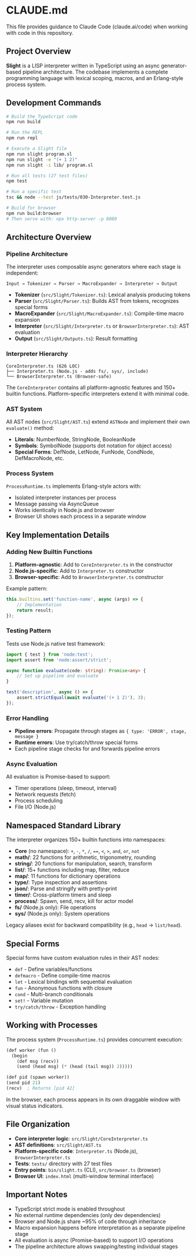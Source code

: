 # CLAUDE.md

This file provides guidance to Claude Code (claude.ai/code) when working with code in this repository.

## Project Overview

**Slight** is a LISP interpreter written in TypeScript using an async generator-based pipeline architecture. The codebase implements a complete programming language with lexical scoping, macros, and an Erlang-style process system.

## Development Commands

```bash
# Build the TypeScript code
npm run build

# Run the REPL
npm run repl

# Execute a Slight file
npm run slight program.sl
npm run slight -e "(+ 1 2)"
npm run slight -i lib/ program.sl

# Run all tests (27 test files)
npm test

# Run a specific test
tsc && node --test js/tests/030-Interpreter.test.js

# Build for browser
npm run build:browser
# Then serve with: npx http-server -p 8080
```

## Architecture Overview

### Pipeline Architecture
The interpreter uses composable async generators where each stage is independent:

```
Input → Tokenizer → Parser → MacroExpander → Interpreter → Output
```

- **Tokenizer** (`src/Slight/Tokenizer.ts`): Lexical analysis producing tokens
- **Parser** (`src/Slight/Parser.ts`): Builds AST from tokens, recognizes special forms
- **MacroExpander** (`src/Slight/MacroExpander.ts`): Compile-time macro expansion
- **Interpreter** (`src/Slight/Interpreter.ts` or `BrowserInterpreter.ts`): AST evaluation
- **Output** (`src/Slight/Outputs.ts`): Result formatting

### Interpreter Hierarchy
```
CoreInterpreter.ts (626 LOC)
├── Interpreter.ts (Node.js - adds fs/, sys/, include)
└── BrowserInterpreter.ts (Browser-safe)
```

The `CoreInterpreter` contains all platform-agnostic features and 150+ builtin functions. Platform-specific interpreters extend it with minimal code.

### AST System
All AST nodes (`src/Slight/AST.ts`) extend `ASTNode` and implement their own `evaluate()` method:
- **Literals**: NumberNode, StringNode, BooleanNode
- **Symbols**: SymbolNode (supports dot notation for object access)
- **Special Forms**: DefNode, LetNode, FunNode, CondNode, DefMacroNode, etc.

### Process System
`ProcessRuntime.ts` implements Erlang-style actors with:
- Isolated interpreter instances per process
- Message passing via AsyncQueue
- Works identically in Node.js and browser
- Browser UI shows each process in a separate window

## Key Implementation Details

### Adding New Builtin Functions
1. **Platform-agnostic**: Add to `CoreInterpreter.ts` in the constructor
2. **Node.js-specific**: Add to `Interpreter.ts` constructor
3. **Browser-specific**: Add to `BrowserInterpreter.ts` constructor

Example pattern:
```typescript
this.builtins.set('function-name', async (args) => {
    // Implementation
    return result;
});
```

### Testing Pattern
Tests use Node.js native test framework:
```typescript
import { test } from 'node:test';
import assert from 'node:assert/strict';

async function evaluate(code: string): Promise<any> {
    // Set up pipeline and evaluate
}

test('description', async () => {
    assert.strictEqual(await evaluate('(+ 1 2)'), 3);
});
```

### Error Handling
- **Pipeline errors**: Propagate through stages as `{ type: 'ERROR', stage, message }`
- **Runtime errors**: Use try/catch/throw special forms
- Each pipeline stage checks for and forwards pipeline errors

### Async Evaluation
All evaluation is Promise-based to support:
- Timer operations (sleep, timeout, interval)
- Network requests (fetch)
- Process scheduling
- File I/O (Node.js)

## Namespaced Standard Library

The interpreter organizes 150+ builtin functions into namespaces:

- **Core** (no namespace): `+`, `-`, `*`, `/`, `==`, `<`, `>`, `and`, `or`, `not`
- **math/**: 22 functions for arithmetic, trigonometry, rounding
- **string/**: 20 functions for manipulation, search, transform
- **list/**: 15+ functions including map, filter, reduce
- **map/**: 11 functions for dictionary operations
- **type/**: Type inspection and assertions
- **json/**: Parse and stringify with pretty-print
- **timer/**: Cross-platform timers and sleep
- **process/**: Spawn, send, recv, kill for actor model
- **fs/** (Node.js only): File operations
- **sys/** (Node.js only): System operations

Legacy aliases exist for backward compatibility (e.g., `head` → `list/head`).

## Special Forms

Special forms have custom evaluation rules in their AST nodes:
- `def` - Define variables/functions
- `defmacro` - Define compile-time macros
- `let` - Lexical bindings with sequential evaluation
- `fun` - Anonymous functions with closure
- `cond` - Multi-branch conditionals
- `set!` - Variable mutation
- `try/catch/throw` - Exception handling

## Working with Processes

The process system (`ProcessRuntime.ts`) provides concurrent execution:
```lisp
(def worker (fun ()
  (begin
    (def msg (recv))
    (send (head msg) (* (head (tail msg)) 2)))))

(def pid (spawn worker))
(send pid 21)
(recv)  ; Returns [pid 42]
```

In the browser, each process appears in its own draggable window with visual status indicators.

## File Organization

- **Core interpreter logic**: `src/Slight/CoreInterpreter.ts`
- **AST definitions**: `src/Slight/AST.ts`
- **Platform-specific code**: `Interpreter.ts` (Node.js), `BrowserInterpreter.ts`
- **Tests**: `tests/` directory with 27 test files
- **Entry points**: `bin/slight.ts` (CLI), `src/browser.ts` (browser)
- **Browser UI**: `index.html` (multi-window terminal interface)

## Important Notes

- TypeScript strict mode is enabled throughout
- No external runtime dependencies (only dev dependencies)
- Browser and Node.js share ~95% of code through inheritance
- Macro expansion happens before interpretation as a separate pipeline stage
- All evaluation is async (Promise-based) to support I/O operations
- The pipeline architecture allows swapping/testing individual stages